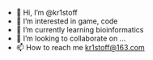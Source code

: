 - 👋 Hi, I’m @kr1stoff
- 👀 I’m interested in game, code
- 🌱 I’m currently learning bioinformatics
- 💞️ I’m looking to collaborate on ...
- 📫 How to reach me kr1stoff@163.com

<!---
kr1stoff/kr1stoff is a ✨ special ✨ repository because its `README.md` (this file) appears on your GitHub profile.
You can click the Preview link to take a look at your changes.
--->

